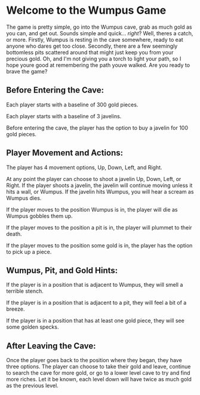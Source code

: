 # **Welcome to the Wumpus Game**

The game is pretty simple, go into the Wumpus cave, grab as much gold as you can, and get out.
Sounds simple and quick... *right*?
Well, theres a catch, or more. Firstly, Wumpus is resting in the cave somewhere, ready to eat anyone
who dares get too close. Secondly, there are a few seemingly bottomless pits scattered around that
might just keep you from your precious gold. Oh, and I'm not giving you a torch to light your path,
so I hope youre good at remembering the path youve walked. Are you ready to brave the game?

## **Before Entering the Cave:**

Each player starts with a baseline of 300 gold pieces.

Each player starts with a baseline of 3 javelins.

Before entering the cave, the player has the option to buy a javelin for 100 gold pieces.

## **Player Movement and Actions:**

The player has 4 movement options, Up, Down, Left, and Right.

At any point the player can choose to shoot a javelin Up, Down, Left, or Right.
   If the player shoots a javelin, the javelin will continue moving unless it hits a wall, or Wumpus.
   If the javelin hits Wumpus, you will hear a scream as Wumpus dies.

If the player moves to the position Wumpus is in, the player will die as Wumpus gobbles them up.

If the player moves to the position a pit is in, the player will plummet to their death.

If the player moves to the position some gold is in, the player has the option to pick up a piece.

## **Wumpus, Pit, and Gold Hints:**

If the player is in a position that is adjacent to Wumpus, they will smell a terrible stench.

If the player is in a position that is adjacent to a pit, they will feel a bit of a breeze.

If the player is in a position that has at least one gold piece, they will see some golden specks.

## **After Leaving the Cave:**

Once the player goes back to the position where they began, they have three options. The player
can choose to take their gold and leave, continue to search the cave for more gold, or go to a
lower level cave to try and find more riches. Let it be known, each level down will have twice
as much gold as the previous level.
